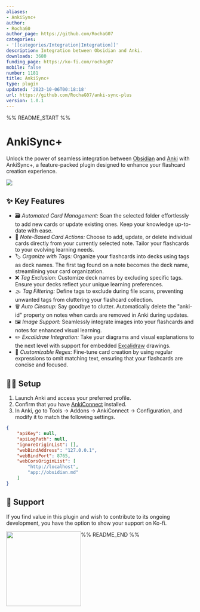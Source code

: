 ```yaml
---
aliases:
- AnkiSync+
author:
- RochaG0
author_page: https://github.com/RochaG07
categories:
- '[[categories/Integration|Integration]]'
description: Integration between Obsidian and Anki.
downloads: 3680
funding_page: https://ko-fi.com/rochag07
mobile: false
number: 1181
title: AnkiSync+
type: plugin
updated: '2023-10-06T00:18:18'
url: https://github.com/RochaG07/anki-sync-plus
version: 1.0.1
---
```


%% README_START %%

# AnkiSync+
Unlock the power of seamless integration between [Obsidian](https://obsidian.md/) and [Anki](https://apps.ankiweb.net/) with AnkiSync+, a feature-packed plugin designed to enhance your flashcard creation experience.

![](https://github.com/RochaG07/anki-sync-plus/blob/master/media/demo.gif)

## ✨ Key Features
- 🗃️ *Automated Card Management:* Scan the selected folder effortlessly to add new cards or update existing ones. Keep your knowledge up-to-date with ease.
- 📃 *Note-Based Card Actions:* Choose to add, update, or delete individual cards directly from your currently selected note. Tailor your flashcards to your evolving learning needs.
- 🏷️ *Organize with Tags:* Organize your flashcards into decks using tags as deck names. The first tag found on a note becomes the deck name, streamlining your card organization.
- ❌ *Tag Exclusion:* Customize deck names by excluding specific tags. Ensure your decks reflect your unique learning preferences.
- 🌫️ *Tag Filtering:* Define tags to exclude during file scans, preventing unwanted tags from cluttering your flashcard collection.
- 🗑️ *Auto Cleanup:* Say goodbye to clutter. Automatically delete the "anki-id" property on notes when cards are removed in Anki during updates.
- 🖼️ *Image Support:* Seamlessly integrate images into your flashcards and notes for enhanced visual learning.
- ✏️ *Excalidraw Integration:* Take your diagrams and visual explanations to the next level with support for embedded [Excalidraw](https://github.com/zsviczian/obsidian-excalidraw-plugin) drawings.
- 🔡 *Customizable Regex:* Fine-tune card creation by using regular expressions to omit matching text, ensuring that your flashcards are concise and focused.

## 👨‍🔧 Setup
1. Launch Anki and access your preferred profile.
2. Confirm that you have [AnkiConnect](https://ankiweb.net/shared/info/2055492159) installed.
3. In Anki, go to Tools -> Addons -> AnkiConnect -> Configuration, and modify it to match the following settings.
```json
{
    "apiKey": null,
    "apiLogPath": null,
    "ignoreOriginList": [],
    "webBindAddress": "127.0.0.1",
    "webBindPort": 8765,
    "webCorsOriginList": [
        "http://localhost",
        "app://obsidian.md"
    ]
}
```
## 💖 Support
If you find value in this plugin and wish to contribute to its ongoing development, you have the option to show your support on Ko-fi.

[<img style="float:left" src="https://user-images.githubusercontent.com/14358394/115450238-f39e8100-a21b-11eb-89d0-fa4b82cdbce8.png" width="200">](https://ko-fi.com/rochag07)

%% README_END %%